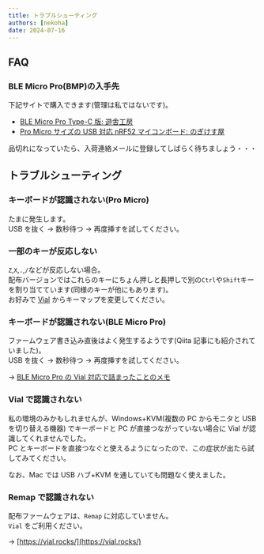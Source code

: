 ```yaml
---
title: トラブルシューティング
authors: [nekoha]
date: 2024-07-16
---
```


## FAQ

### BLE Micro Pro(BMP)の入手先

下記サイトで購入できます(管理は私ではないです)。

- [BLE Micro Pro Type-C 版: 遊舎工房](https://shop.yushakobo.jp/products/ble-micro-pro?variant=37665571340449)
- [Pro Micro サイズの USB 対応 nRF52 マイコンボード: のぎけす屋](https://booth.pm/ja/items/1177319)

品切れになっていたら、入荷連絡メールに登録してしばらく待ちましょう・・・

## トラブルシューティング

### キーボードが認識されない(Pro Micro)

たまに発生します。  
USB を抜く → 数秒待つ → 再度挿すを試してください。

### 一部のキーが反応しない

`Z`,`X`,`.`,`/`などが反応しない場合。  
配布バージョンではこれらのキーにちょん押しと長押しで別の`Ctrl`や`Shift`キーを割り当てています(同様のキーが他にもあります)。  
お好みで [Vial](https://vial.rocks/) からキーマップを変更してください。

### キーボードが認識されない(BLE Micro Pro)

ファームウェア書き込み直後はよく発生するようです(Qiita 記事にも紹介されていました)。  
USB を抜く → 数秒待つ → 再度挿すを試してください。

→ [BLE Micro Pro の Vial 対応で詰まったことのメモ](https://qiita.com/unbosoms/items/d408894af1fb3d7295cf)

### Vial で認識されない

私の環境のみかもしれませんが、Windows+KVM(複数の PC からモニタと USB を切り替える機器) でキーボードと PC が直接つながっていない場合に Vial が認識してくれませんでした。  
PC とキーボードを直接つなぐと使えるようになったので、この症状が出たら試してみてください。

なお、Mac では USB ハブ+KVM を通していても問題なく使えました。

### Remap で認識されない

配布ファームウェアは、`Remap` に対応していません。  
`Vial` をご利用ください。

→ [https://vial.rocks/](https://vial.rocks/)
